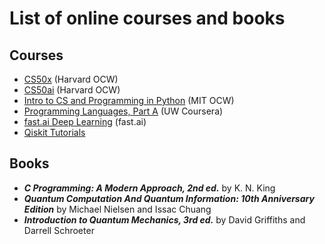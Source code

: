 # List of online courses and books
## Courses
* [CS50x](https://cs50.harvard.edu/x/2023/) (Harvard OCW)
* [CS50ai](https://cs50.harvard.edu/ai/2023/) (Harvard OCW)
* [Intro to CS and Programming in Python](https://ocw.mit.edu/courses/6-0001-introduction-to-computer-science-and-programming-in-python-fall-2016/) (MIT OCW)
* [Programming Languages, Part A](https://www.coursera.org/learn/programming-languages) (UW Coursera)
* [fast.ai Deep Learning](https://course.fast.ai/) (fast.ai)
* [Qiskit Tutorials](https://www.youtube.com/playlist?list=PLOFEBzvs-VvqKKMXX4vbi4EB1uaErFMSO)
## Books
* ***C Programming: A Modern Approach, 2nd ed.*** by K. N. King
* ***Quantum Computation And Quantum Information: 10th Anniversary Edition*** by Michael Nielsen and Issac Chuang
* ***Introduction to Quantum Mechanics, 3rd ed.*** by David Griffiths and Darrell Schroeter

<!-- * ***Deep Learning with Python, 2nd ed.*** by François Chollet -->
<!-- * ***Python for Data Analysis, 3rd ed.*** by Wes McKinney -->
<!-- * [CS 61B](https://sp23.datastructur.es/) (UC Berkeley) -->
<!-- * [CS 70](https://www.eecs70.org/) (UC Berkeley) -->
<!-- * [Linear Algebra](https://ocw.mit.edu/courses/18-06-linear-algebra-spring-2010/) (MIT OCW) -->
<!-- * [Introduction to Probability](https://www.edx.org/course/introduction-to-probability) (Harvard edX) -->

